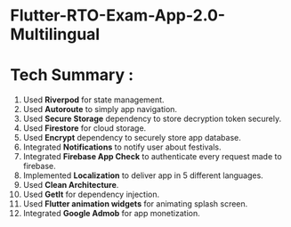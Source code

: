 # Flutter-RTO-Exam-App-2.0-Multilingual

# Tech Summary :
1. Used **Riverpod** for state management.
2. Used **Autoroute** to simply app navigation.
3. Used **Secure Storage** dependency to store decryption token securely.
4. Used **Firestore** for cloud storage.
5. Used **Encrypt** dependency to securely store app database.
6. Integrated **Notifications** to notify user about festivals.
7. Integrated **Firebase App Check** to authenticate every request made to firebase.
8. Implemented **Localization** to deliver app in 5 different languages.
9. Used **Clean Architecture**.
10. Used **GetIt** for dependency injection.
11. Used **Flutter animation widgets** for animating splash screen.
12. Integrated **Google Admob** for app monetization.
